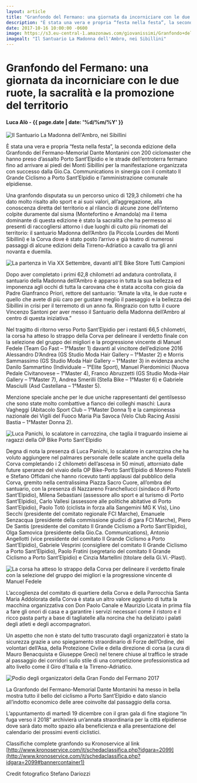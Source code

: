 ```yaml
---
layout: article
title: "Granfondo del Fermano: una giornata da incorniciare con le due ruote, la sacralità e la promozione del territorio"
description: "È stata una vera e propria “festa nella festa”, la seconda edizione della Granfondo del Fermano-Memorial Dante Montanini con 200 ciclomaster che hanno preso d’assalto Porto Sant’Elpidio e le strade dell’entroterra fermano fino ad arrivare ai piedi dei Monti Sibillini per la manifestazione organizzata con successo dalla Gio.Ca. Communications in sinergia con il comitato Il Grande Ciclismo a Porto Sant’Elpidio e l’amministrazione comunale elpidiense."
date: 2017-10-16 10:00:00 -0600
image: https://s3.eu-central-1.amazonaws.com/giovanissimi/Granfondo+del+Fermano+15102017+madonna+dell%2527ambro.jpg
imagealt: "Il Santuario La Madonna dell'Ambro, nei Sibillini"
---
```


# Granfondo del Fermano: una giornata da incorniciare con le due ruote, la sacralità e la promozione del territorio

#### Luca Alò - {{ page.date | date: '%d/%m/%Y' }}

![Il Santuario La Madonna dell'Ambro, nei Sibillini](https://s3.eu-central-1.amazonaws.com/giovanissimi/Granfondo+del+Fermano+15102017+madonna+dell%2527ambro.jpg)

È stata una vera e propria “festa nella festa”, la seconda edizione della Granfondo del Fermano-Memorial Dante Montanini con 200 ciclomaster che hanno preso d’assalto Porto Sant’Elpidio e le strade dell’entroterra fermano fino ad arrivare ai piedi dei Monti Sibillini per la manifestazione organizzata con successo dalla Gio.Ca. Communications in sinergia con il comitato Il Grande Ciclismo a Porto Sant’Elpidio e l’amministrazione comunale elpidiense.

Una granfondo disputata su un percorso unico di 129,3 chilometri che ha dato molto risalto allo sport e ai suoi valori, all’aggregazione, alla conoscenza diretta del territorio e al rilancio di alcune zone dell’interno colpite duramente dal sisma (Montefortino e Amandola) ma il tema dominante di questa edizione è stato la sacralità che ha permesso ai presenti di raccogliersi attorno i due luoghi di culto più rinomati del territorio: il santuario Madonna dell’Ambro (la Piccola Lourdes dei Monti Sibillini) e la Corva dove è stato posto l’arrivo e già teatro di numerosi passaggi di alcune edizioni della Tirreno-Adriatico a cavallo tra gli anni novanta e duemila.

![La partenza in Via XX Settembre, davanti all'E Bike Store Tutti Campioni](https://s3.eu-central-1.amazonaws.com/giovanissimi/Granfondo+del+Fermano+15102017+partenza.jpg)

Dopo aver completato i primi 62,8 chilometri ad andatura controllata, il santuario della Madonna dell’Ambro è apparso in tutta la sua bellezza ed imponenza agli occhi di tutta la carovana che è stata accolta con gioia da Padre Gianfranco Priori, rettore del santuario: “Amate la vita, le due ruote e quello che avete di più caro per gustare meglio il paesaggio e la bellezza dei Sibillini in crisi per il terremoto di un anno fa. Ringrazio con tutto il cuore Vincenzo Santoni per aver messo il Santuario della Madonna dell’Ambro al centro di questa iniziativa.”

Nel tragitto di ritorno verso Porto Sant’Elpidio per i restanti 66,5 chilometri, la corsa ha atteso lo strappo della Corva per delineare il verdetto finale con la selezione del gruppo dei migliori e la progressione vincente di Manuel Fedele (Team Go Fast – 1°Master 1) davanti al vincitore dell’edizione 2016 Alessandro D’Andrea (GS Studio Moda Hair Gallery – 1°Master 2) e Morris Sammassimo (GS Studio Moda Hair Gallery – 1°Master 3) in evidenza anche Danilo Sammartino (Individuale – 1°Elite Sport), Manuel Pierdominici (Nuova Pedale Civitanovese – 1°Master 4), Franco Abruzzetti (GS Studio Moda-Hair Gallery – 1°Master 7), Andrea Smerilli (Stella Bike – 1°Master 6) e Gabriele Masciulli (Asd Castellana – 1°Master 5).

Menzione speciale anche per le due uniche rappresentanti del gentilsesso che sono state molto combattive a fianco dei colleghi maschi: Laura Vagheggi (Abitacolo Sport Club – 1°Master Donna 1) e la campionessa nazionale dei Vigili del Fuoco Maria Pia Savoca (Velo Club Racing Assisi Bastia – 1°Master Donna 2).

![Luca Panichi, lo scalatore in carrozzina, che taglia il traguardo insieme ai ragazzi della OP Bike Porto Sant'Elpidio](https://s3.eu-central-1.amazonaws.com/giovanissimi/Granfondo+del+Fermano+15102017+arrivo+Panichi-Op+Bike.jpg)

Degna di nota la presenza di Luca Panichi, lo scalatore in carrozzina che ha voluto aggiungere nel palmares personale delle scalate anche quella della Corva completando i 2 chilometri dell’ascesa in 50 minuti, attorniato dalle future speranze del vivaio della OP Bike-Porto Sant’Elpidio di Moreno Pistelli e Stefano Offidani che hanno ricevuto tanti applausi dal pubblico della Corva, gremito nella centralissima Piazza Sacro Cuore, all’ombra del santuario, con la presenza di Nazzareno Franchellucci (sindaco di Porto Sant’Elpidio), Milena Sebastiani (assessore allo sport e al turismo di Porto Sant’Elpidio), Carlo Vallesi (assessore alle politiche abitative di Porto Sant’Elpidio), Paolo Totò (ciclista in forza alla Sangemini MG K Vis), Lino Secchi (presidente del comitato regionale FCI Marche), Emanuele Senzacqua (presidente della commissione giudici di gara FCI Marche), Piero De Santis (presidente del comitato Il Grande Ciclismo a Porto Sant’Elpidio), Olga Samovica (presidente della Gio.Ca. Communications), Antonio Angellotti (vice presidente del comitato Il Grande Ciclismo a Porto Sant’Elpidio), Gabriele Vesprini (consigliere del comitato Il Grande Ciclismo a Porto Sant’Elpidio), Paolo Fratini (segretario del comitato Il Grande Ciclismo a Porto Sant’Elpidio) e Cinzia Martellini (titolare della Gi.Vi.-Plast).

![La corsa ha atteso lo strappo della Corva per delineare il verdetto finale con la selezione del gruppo dei migliori e la progressione vincente di Manuel Fedele](https://s3.eu-central-1.amazonaws.com/giovanissimi/Granfondo+del+Fermano+15102017+vittoria+Manuel+Fedele.jpg)

L’accoglienza del comitato di quartiere della Corva e della Parrocchia Santa Maria Addolorata della Corva è stata un altro valore aggiunto di tutta la macchina organizzativa con Don Paolo Canale e Maurizio Licata in prima fila a fare gli onori di casa e a garantire i servizi necessari come il ristoro e il ricco pasta party a base di tagliatelle alla norcina che ha deliziato i palati degli atleti e degli accompagnatori.

Un aspetto che non è stato del tutto trascurato dagli organizzatori è stato la sicurezza grazie a uno spiegamento straordinario di Forze dell’Ordine, dei volontari dell’Asa, della Protezione Civile e della direzione di corsa (a cura di Mauro Benacquista e Giuseppe Greci) nel tenere chiuse al traffico le strade al passaggio dei corridori sullo stile di una competizione professionistica ad alto livello come il Giro d’Italia e la Tirreno-Adriatico.

![Podio degli organizzatori della Gran Fondo del Fermano 2017](https://s3.eu-central-1.amazonaws.com/giovanissimi/Granfondo+del+Fermano+15102017+podio+premiazioni.jpg)

La Granfondo del Fermano-Memorial Dante Montanini ha messo in bella mostra tutto il bello del ciclismo a Porto Sant’Elpidio e dato slancio all’indotto economico delle aree coinvolte dal passaggio della corsa.

L’appuntamento di martedì 19 dicembre con il gran gala di fine stagione “In fuga verso il 2018” archivierà un’annata straordinaria per la città elpidiense dove sarà dato molto spazio alla beneficienza e alla presentazione del calendario dei prossimi eventi ciclistici.

Classifiche complete granfondo su Kronoservice al link [http://www.kronoservice.com/it/schedaclassifica.php?idgara=2099](http://www.kronoservice.com/it/schedaclassifica.php?idgara=2099#bannercontainer1)

Credit fotografico Stefano Dariozzi